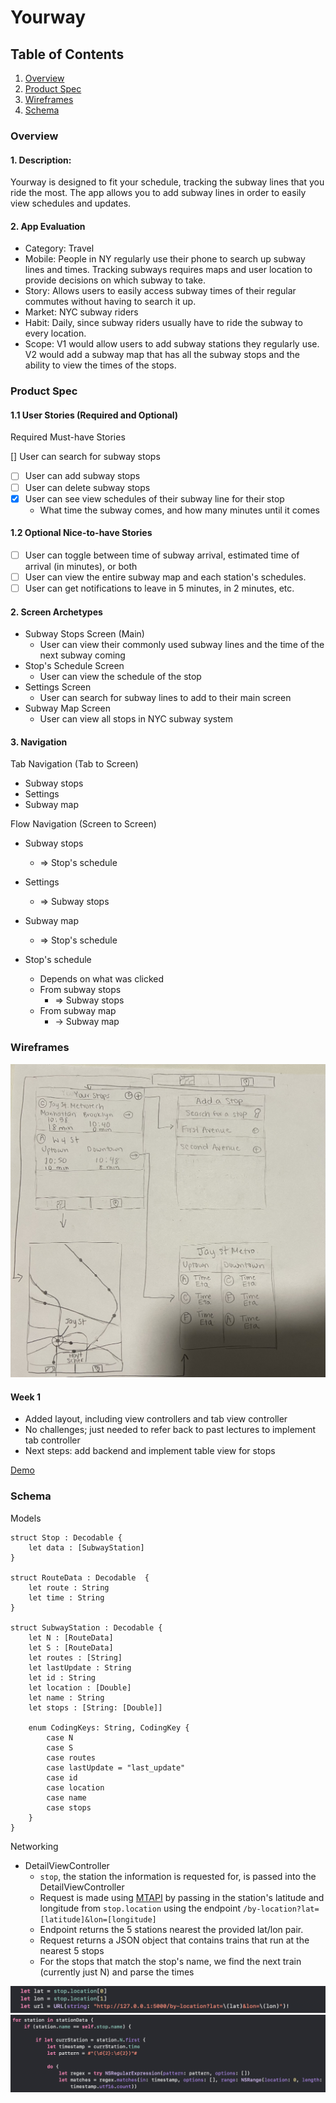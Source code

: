 # Yourway
## Table of Contents
1. [Overview](#overview)
1. [Product Spec](#product-spec)
1. [Wireframes](#wireframes)
1. [Schema](#schema)

### Overview
#### 1. Description:
Yourway is designed to fit your schedule, tracking the subway lines that you ride the most. The app allows you to add subway lines in order to easily view schedules and updates.

#### 2. App Evaluation
- Category: Travel
- Mobile: People in NY regularly use their phone to search up subway lines and times. Tracking subways requires maps and user location to provide decisions on which subway to take.
- Story: Allows users to easily access subway times of their regular commutes without having to search it up.
- Market: NYC subway riders
- Habit: Daily, since subway riders usually have to ride the subway to every location.
- Scope: V1 would allow users to add subway stations they regularly use. V2 would add a subway map that has all the subway stops and the ability to view the times of the stops.
    
### Product Spec
#### 1.1 User Stories (Required and Optional)
Required Must-have Stories

[] User can search for subway stops
- [ ] User can add subway stops
- [ ] User can delete subway stops
- [x] User can see view schedules of their subway line for their stop
    - What time the subway comes, and how many minutes until it comes

#### 1.2 Optional Nice-to-have Stories
- [ ] User can toggle between time of subway arrival, estimated time of arrival (in minutes), or both
- [ ] User can view the entire subway map and each station's schedules.
- [ ] User can get notifications to leave in 5 minutes, in 2 minutes, etc.

#### 2. Screen Archetypes
- Subway Stops Screen (Main)
    - User can view their commonly used subway lines and the time of the next subway coming
- Stop's Schedule Screen
    - User can view the schedule of the stop 
- Settings Screen
    - User can search for subway lines to add to their main screen
- Subway Map Screen
    - User can view all stops in NYC subway system
 
#### 3. Navigation
Tab Navigation (Tab to Screen)
- Subway stops
- Settings
- Subway map

Flow Navigation (Screen to Screen)
- Subway stops
    - => Stop's schedule

- Settings
    - => Subway stops

- Subway map
    - => Stop's schedule

- Stop's schedule
    - Depends on what was clicked
    - From subway stops
        - => Subway stops 
    - From subway map
        - -> Subway map

### Wireframes

![](wireframe.jpg)

#### Week 1
- Added layout, including view controllers and tab view controller
- No challenges; just needed to refer back to past lectures to implement tab controller
- Next steps: add backend and implement table view for stops

[Demo](https://imgur.com/a/iMp6qlh)

### Schema

Models
```
struct Stop : Decodable {
    let data : [SubwayStation]
}

struct RouteData : Decodable  {
    let route : String
    let time : String
}

struct SubwayStation : Decodable {
    let N : [RouteData]
    let S : [RouteData]
    let routes : [String]
    let lastUpdate : String
    let id : String
    let location : [Double]
    let name : String
    let stops : [String: [Double]]
    
    enum CodingKeys: String, CodingKey {
        case N
        case S
        case routes
        case lastUpdate = "last_update"
        case id
        case location
        case name
        case stops
    }
}
```

Networking
- DetailViewController
    - `stop`, the station the information is requested for, is passed into the DetailViewController
    - Request is made using [MTAPI](https://github.com/jonthornton/MTAPI) by passing in the station's latitude and longitude from `stop.location` using the endpoint `/by-location?lat=[latitude]&lon=[longitude]`
    - Endpoint returns the 5 stations nearest the provided lat/lon pair.
    - Request returns a JSON object that contains trains that run at the nearest 5 stops
    - For the stops that match the stop's name, we find the next train (currently just N) and parse the times

![](networking_1.png)
![](networking_2.png)

